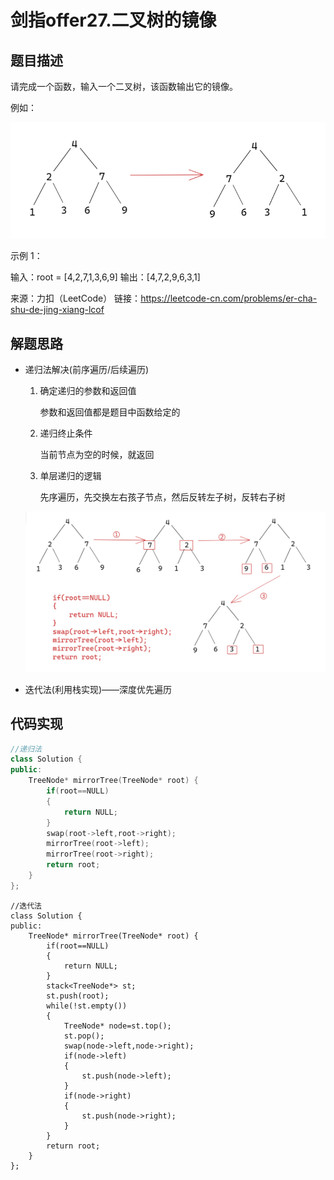 # 剑指offer27.二叉树的镜像

## 题目描述

请完成一个函数，输入一个二叉树，该函数输出它的镜像。

例如：

![二叉树的镜像](img/二叉树的镜像.png)

示例 1：

输入：root = [4,2,7,1,3,6,9]
输出：[4,7,2,9,6,3,1]

来源：力扣（LeetCode）
链接：https://leetcode-cn.com/problems/er-cha-shu-de-jing-xiang-lcof

## 解题思路

- 递归法解决(前序遍历/后续遍历)

  1. 确定递归的参数和返回值

     参数和返回值都是题目中函数给定的

  2. 递归终止条件

     当前节点为空的时候，就返回

  3. 单层递归的逻辑

     先序遍历，先交换左右孩子节点，然后反转左子树，反转右子树

  ![二叉树的镜像(递归)](img/二叉树的镜像(递归).png)

- 迭代法(利用栈实现)——深度优先遍历

## 代码实现

```cpp
//递归法
class Solution {
public:
    TreeNode* mirrorTree(TreeNode* root) {
        if(root==NULL)
        {
            return NULL;
        }
        swap(root->left,root->right);
        mirrorTree(root->left);
        mirrorTree(root->right);
        return root;
    }
};
```

```
//迭代法
class Solution {
public:
    TreeNode* mirrorTree(TreeNode* root) {
        if(root==NULL)
        {
            return NULL;
        }
        stack<TreeNode*> st;
        st.push(root);
        while(!st.empty())
        {
            TreeNode* node=st.top();
            st.pop();
            swap(node->left,node->right);
            if(node->left)
            {
                st.push(node->left);
            }
            if(node->right)
            {
                st.push(node->right);
            }
        }
        return root;
    }
};
```

